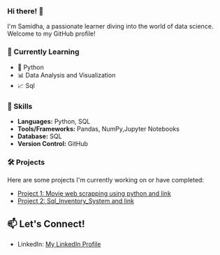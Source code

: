 ### Hi there! 👋

I'm Samidha, a passionate learner diving into the world of data science. Welcome to my GitHub profile!

### 🌱 Currently Learning
- 🐍 Python
- 📊 Data Analysis and Visualization
- 📈 Sql

### 🚀 Skills

- **Languages:** Python, SQL
- **Tools/Frameworks:** Pandas, NumPy,Jupyter Notebooks
- **Database:** SQL
- **Version Control:** GitHub

### 🛠️ Projects 

Here are some projects I'm currently working on or have completed:
- [Project 1: Movie web scrapping using python and link](https://github.com/SamidhaTandel/themoviedb_WebScrapping_Project.git)
- [Project 2: Sql_Inventory_System and link](https://github.com/SamidhaTandel/Sql_Inventory_System.git)




## 📫 Let's Connect!

- LinkedIn: [My LinkedIn Profile](https://www.linkedin.com/in/samidha-tandel-636749144/)

